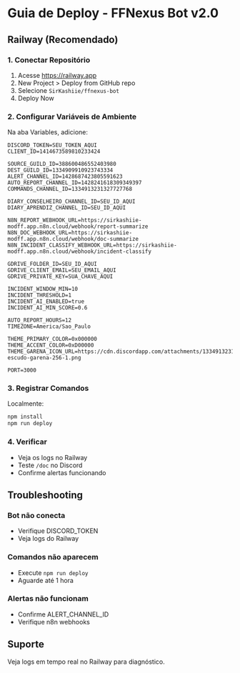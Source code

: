 # Guia de Deploy - FFNexus Bot v2.0

## Railway (Recomendado)

### 1. Conectar Repositório

1. Acesse https://railway.app
2. New Project > Deploy from GitHub repo
3. Selecione `SirKashiie/ffnexus-bot`
4. Deploy Now

### 2. Configurar Variáveis de Ambiente

Na aba Variables, adicione:

```env
DISCORD_TOKEN=SEU_TOKEN_AQUI
CLIENT_ID=1414673589810233424

SOURCE_GUILD_ID=388600486552403980
DEST_GUILD_ID=1334909910923743334
ALERT_CHANNEL_ID=1428687423805591623
AUTO_REPORT_CHANNEL_ID=1428241618309349397
COMMANDS_CHANNEL_ID=1334913231327727768

DIARY_CONSELHEIRO_CHANNEL_ID=SEU_ID_AQUI
DIARY_APRENDIZ_CHANNEL_ID=SEU_ID_AQUI

N8N_REPORT_WEBHOOK_URL=https://sirkashiie-modff.app.n8n.cloud/webhook/report-summarize
N8N_DOC_WEBHOOK_URL=https://sirkashiie-modff.app.n8n.cloud/webhook/doc-summarize
N8N_INCIDENT_CLASSIFY_WEBHOOK_URL=https://sirkashiie-modff.app.n8n.cloud/webhook/incident-classify

GDRIVE_FOLDER_ID=SEU_ID_AQUI
GDRIVE_CLIENT_EMAIL=SEU_EMAIL_AQUI
GDRIVE_PRIVATE_KEY=SUA_CHAVE_AQUI

INCIDENT_WINDOW_MIN=10
INCIDENT_THRESHOLD=1
INCIDENT_AI_ENABLED=true
INCIDENT_AI_MIN_SCORE=0.6

AUTO_REPORT_HOURS=12
TIMEZONE=America/Sao_Paulo

THEME_PRIMARY_COLOR=0x000000
THEME_ACCENT_COLOR=0xD00000
THEME_GARENA_ICON_URL=https://cdn.discordapp.com/attachments/1334913231327727768/1429906575925182605/logo-escudo-garena-256-1.png

PORT=3000
```

### 3. Registrar Comandos

Localmente:
```bash
npm install
npm run deploy
```

### 4. Verificar

- Veja os logs no Railway
- Teste `/doc` no Discord
- Confirme alertas funcionando

## Troubleshooting

### Bot não conecta
- Verifique DISCORD_TOKEN
- Veja logs do Railway

### Comandos não aparecem
- Execute `npm run deploy`
- Aguarde até 1 hora

### Alertas não funcionam
- Confirme ALERT_CHANNEL_ID
- Verifique n8n webhooks

## Suporte

Veja logs em tempo real no Railway para diagnóstico.

